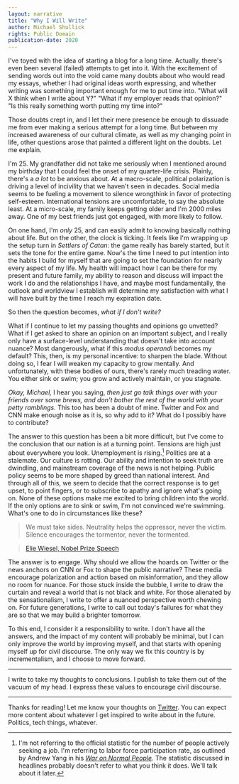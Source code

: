 ```yaml
---
layout: narrative
title: "Why I Will Write"
author: Michael Shullick
rights: Public Domain
publication-date: 2020
---
```


I've toyed with the idea of starting a blog for a long time. Actually, there's even been several (failed) attempts to get into it. With the excitement of sending words out into the void came many doubts about who would read my essays, whether I had original ideas worth expressing, and whether writing was something important enough for me to put time into. "What will X think when I write about Y?" "What if my employer reads that opinion?" "Is this really something worth putting my time into?"

Those doubts crept in, and I let their mere presence be enough to dissuade me from ever making a serious attempt for a long time. But between my increased awareness of our cultural climate, as well as my changing point in life, other questions arose that painted a different light on the doubts. Let me explain.

I'm 25. My grandfather did not take me seriously when I mentioned around my birthday that I could feel the onset of my quarter-life crisis. Plainly, there's a _a lot_ to be anxious about. At a macro-scale, political polarization is driving a level of incivility that we haven't seen in decades. Social media seems to be fueling a movement to silence wrongthink in favor of protecting self-esteem. International tensions are uncomfortable, to say the absolute least. At a micro-scale, my family keeps getting older and I'm 2000 miles away. One of my best friends just got engaged, with more likely to follow.

On one hand, I'm _only_ 25, and can easily admit to knowing basically nothing about life. But on the other, the clock is ticking. It feels like I'm wrapping up the setup turn in _Settlers of Catan_: the game really has barely started, but it sets the tone for the entire game. Now's the time I need to put intention into the habits I build for myself that are going to set the foundation for nearly every aspect of my life. My health will impact how I can be there for my present and future family, my ability to reason and discuss will impact the work I do and the relationships I have, and maybe most fundamentally, the outlook and worldview I establish will determine my satisfaction with what I will have built by the time I reach my expiration date.

So then the question becomes, _what if I don't write?_

What if I continue to let my passing thoughts and opinions go unvetted? What if I get asked to share an opinion on an important subject, and I really only have a surface-level understanding that doesn't take into account nuance?  Most dangerously, what if this _modus operandi_ becomes my default? This, then, is my personal incentive: to sharpen the blade. Without doing so, I fear I will weaken my capacity to grow mentally. And unfortunately, with these bodies of ours, there's rarely much treading water. You either sink or swim; you grow and actively maintain, or you stagnate.

_Okay, Michael,_ I hear you saying, _then just go talk things over with your friends over some brews, and don't bother the rest of the world with your petty ramblings._ This too has been a doubt of mine. Twitter and Fox and CNN make enough noise as it is, so why add to it? What do I possibly have to contribute?

The answer to this question has been a bit more difficult, but I've come to the conclusion that our nation is at a turning point. Tensions are high just about everywhere you look. Unemployment is rising.[^fn1] Politics are at a stalemate. Our culture is rotting. Our ability and intention to seek truth are dwindling, and mainstream coverage of the news is not helping. Public policy seems to be more shaped by greed than national interest. And through all of this, we seem to decide that the correct response is to get upset, to point fingers, or to subscribe to apathy and ignore what's going on. None of these options make me excited to bring children into the world. If the only options are to sink or swim, I'm not convinced we're swimming. What's one to do in circumstances like these?

[^fn1]: I'm not referring to the official statistic for the number of people actively seeking a job. I'm referring to labor force participation rate, as outlined by Andrew Yang in his [_War on Normal People_](https://www.amazon.com/War-Normal-People-Disappearing-Universal-ebook/dp/B075CRY4TZ/ref=sr_1_1?dchild=1&keywords=war+on+normal+people&qid=1600576041&sr=8-1). The statistic discussed in headlines probably doesn't refer to what you think it does. We'll talk about it later.

> We must take sides. Neutrality helps the oppressor, never the victim. Silence encourages the tormentor, never the tormented.

> [Elie Wiesel, Nobel Prize Speech](https://eliewieselfoundation.org/elie-wiesel/nobelprizespeech/)


The answer is to engage. Why should we allow the hoards on Twitter or the news anchors on CNN or Fox to shape the public narrative? These media encourage polarization and action based on misinformation, and they allow no room for nuance. For those stuck inside the bubble, I write to draw the curtain and reveal a world that is not black and white. For those alienated by the sensationalism, I write to offer a nuanced perspective worth chewing on. For future generations, I write to call out today's failures for what they are so that we may build a brighter tomorrow.

To this end, I consider it a responsibility to write. I don't have all the answers, and the impact of my content will probably be minimal, but I can only improve the world by improving myself, and that starts with opening myself up for civil discourse. The only way we fix this country is by incrementalism, and I choose to move forward.

---

I write to take my thoughts to conclusions. I publish to take them out of the vacuum of my head. I express these values to encourage civil discourse.

---

Thanks for reading! Let me know your thoughts on [Twitter](https://shullick.io/texts/write/). You can expect more content about whatever I get inspired to write about in the future. Politics, tech things, whatever.
